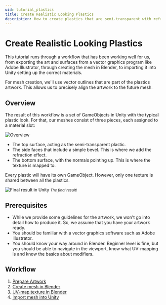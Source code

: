 ```yaml
---
uid: tutorial_plastics
title: Create Realistic Looking Plastics
description: How to create plastics that are semi-transparent with refraction
---
```


# Create Realistic Looking Plastics

This tutorial runs through a workflow that has been working well for us, from exporting the art and surfaces from a vector graphics program like Adobe Illustrator, through creating the mesh in Blender, to importing it into Unity setting up the correct materials.

For mesh creation, we'll use vector outlines that are part of the plastics artwork. This allows us to precisely align the artwork to the future mesh.

## Overview

The result of this workflow is a set of GameObjects in Unity with the typical plastic look. For that, our meshes consist of three pieces, each assigned to a material slot:

![Overview](overview.png)


- The top surface, acting as the semi-transparent plastic.
- The side faces that include a simple bevel. This is where we add the refraction effect.
- The bottom surface, with the normals pointing up. This is where the texture is mapped to.

Every plastic will have its own GameObject. However, only one texture is shared between all the plastics.

![Final result in Unity](t2-example.png)
<small><i>The final result!</i></small>

## Prerequisites

- While we provide some guidelines for the artwork, we won't go into detail how to produce it. So, we assume that you have your artwork ready.
- You should be familiar with a vector graphics software such as Adobe Illustrator.
- You should know your way around in Blender. Beginner level is fine, but you should be able to navigate in the viewport, know what UV-mapping is and know the basics about modifiers.

## Workflow

1. [Prepare Artwork](xref:tutorial_plastics_1)
2. [Create mesh in Blender](xref:tutorial_plastics_2)
3. [UV-map texture in Blender](xref:tutorial_plastics_3)
4. [Import mesh into Unity](xref:tutorial_plastics_4)
